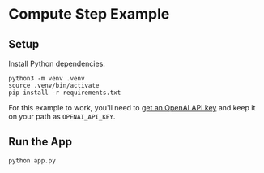 # Compute Step Example

## Setup
Install Python dependencies:

```
python3 -m venv .venv
source .venv/bin/activate
pip install -r requirements.txt
```

For this example to work, you'll need to [get an OpenAI API key](https://beta.openai.com/account/api-keys) and keep it on your path as `OPENAI_API_KEY`.

## Run the App
```
python app.py
```